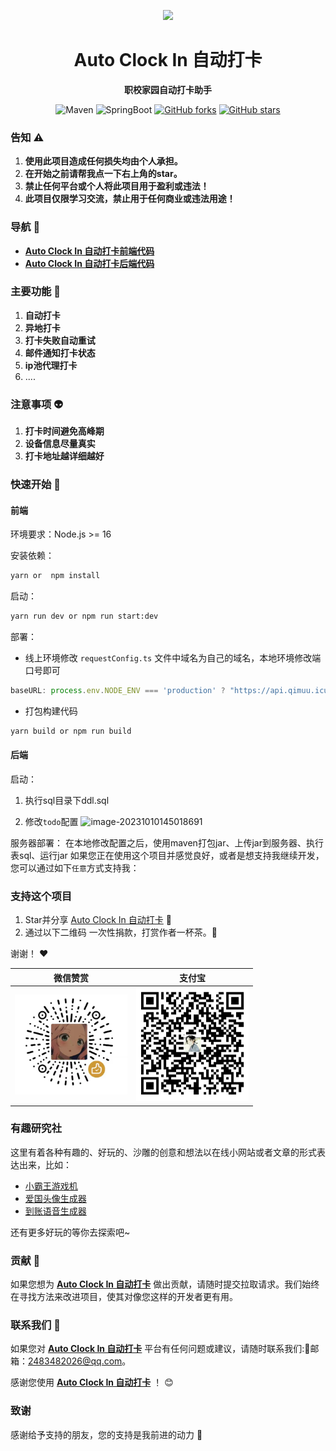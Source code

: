 <p align="center">
    <img src=https://img.qimuu.icu/typory/logo.gif width=188/>
</p>

<h1 align="center">Auto Clock In 自动打卡</h1>
<p align="center"><strong>职校家园自动打卡助手</strong></p>

<div align="center">
    <img alt="Maven" src="https://raster.shields.io/badge/Maven-3.8.1-red.svg"/>
   <img alt="SpringBoot" src="https://raster.shields.io/badge/SpringBoot-2.7+-green.svg"/>
  <a href="https://github.com/qimu666/autoclockin-backend" target="_blank"><img src='https://img.shields.io/github/forks/qimu666/autoclockin-backend' alt='GitHub forks' class="no-zoom"></a>
  <a href="https://github.com/qimu666/autoclockin-backend" target="_blank"><img src='https://img.shields.io/github/stars/qimu666/autoclockin-backend' alt='GitHub stars' class="no-zoom"></a>
</div>

### 告知 ⚠️

1. **使用此项目造成任何损失均由个人承担。**
3. **在开始之前请帮我点一下右上角的star。**
5. **禁止任何平台或个人将此项目用于盈利或违法！**
4. **此项目仅限学习交流，禁止用于任何商业或违法用途！**

### 导航 🧭

- **[Auto Clock In 自动打卡前端代码](https://github.com/qimu666/autoclockin-frontend)**
- **[Auto Clock In 自动打卡后端代码](https://github.com/qimu666/autoclockin-backend)**

### 主要功能 🙋

1. **自动打卡**
2. **异地打卡**
3. **打卡失败自动重试**
4. **邮件通知打卡状态**
5. **ip池代理打卡**
6. ....

### 注意事项 👽

1. **打卡时间避免高峰期**
2. **设备信息尽量真实**
3. **打卡地址越详细越好**

### 快速开始 🚀

#### 前端

环境要求：Node.js >= 16

安装依赖：

```bash
yarn or  npm install
```

启动：

```bash
yarn run dev or npm run start:dev
```

部署：

- 线上环境修改 `requestConfig.ts` 文件中域名为自己的域名，本地环境修改端口号即可

```ts
baseURL: process.env.NODE_ENV === 'production' ? "https://api.qimuu.icu/" : 'http://localhost:7529/',
```

- 打包构建代码

```bash
yarn build or npm run build
```

#### 后端

启动：

1. 执行sql目录下ddl.sql

2. 修改`todo`配置
   ![image-20231010145018691](https://img.qimuu.icu/typory/image-20231010145018691.png)

服务器部署：
在本地修改配置之后，使用maven打包jar、上传jar到服务器、执行表sql、运行jar
如果您正在使用这个项目并感觉良好，或者是想支持我继续开发，您可以通过如下`任意`方式支持我：

### 支持这个项目

1. Star并分享 [Auto Clock In 自动打卡](https://github.com/qimu666/autoclockin-backend) :rocket:
2. 通过以下二维码 一次性捐款，打赏作者一杯茶。:tea:

谢谢！ :heart:

|                           微信赞赏                            |                               支付宝                               |
|:---------------------------------------------------------:|:---------------------------------------------------------------:|
| <img src="doc/qrcode/wxzs.jpg" alt="Wechat QRcode" width=180/> |  <img src="doc/qrcode/zfb.jpg" alt="Alipay QRcode" width=180/>  |

### 有趣研究社

这里有着各种有趣的、好玩的、沙雕的创意和想法以在线小网站或者文章的形式表达出来，比如：

- [小霸王游戏机](https://game.xugaoyi.com)
- [爱国头像生成器](https://avatar.xugaoyi.com/)
- [到账语音生成器](https://zfb.xugaoyi.com/)

还有更多好玩的等你去探索吧~

### 贡献 🤝

如果您想为 **[Auto Clock In 自动打卡](https://github.com/qimu666/autoclockin-backend)**
做出贡献，请随时提交拉取请求。我们始终在寻找方法来改进项目，使其对像您这样的开发者更有用。

### 联系我们 📩

如果您对 **[Auto Clock In 自动打卡](https://github.com/qimu666/autoclockin-backend)**
平台有任何问题或建议，请随时联系我们:📩邮箱：2483482026@qq.com。

感谢您使用 **[Auto Clock In 自动打卡](https://github.com/qimu666/autoclockin-backend)**   ！ 😊

### 致谢

感谢给予支持的朋友，您的支持是我前进的动力 🎉
